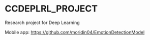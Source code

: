 # CCDEPLRL_PROJECT
Research project for Deep Learning

Mobile app: https://github.com/moridin04/EmotionDetectionModel
